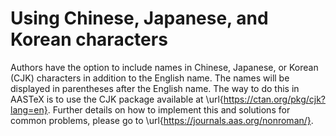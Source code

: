 # Using Chinese, Japanese, and Korean characters

Authors have the option to include names in Chinese, Japanese, or Korean (CJK)
characters in addition to the English name. The names will be displayed
in parentheses after the English name. The way to do this in AASTeX is to
use the CJK package available at \url{https://ctan.org/pkg/cjk?lang=en}.
Further details on how to implement this and solutions for common problems,
please go to \url{https://journals.aas.org/nonroman/}.
